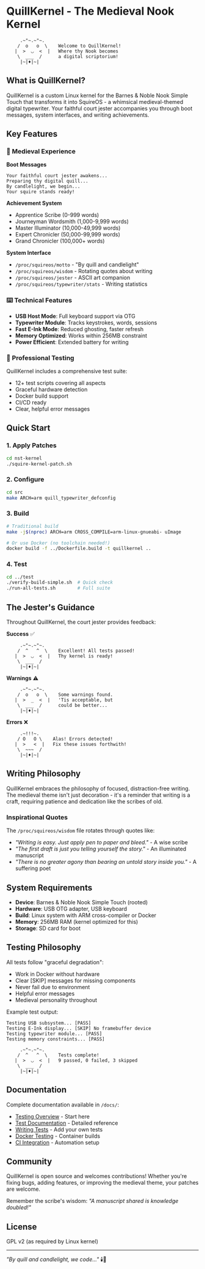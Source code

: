 # QuillKernel - The Medieval Nook Kernel

```
     .~"~.~"~.
    /  o   o  \    Welcome to QuillKernel!
   |  >  ◡  <  |   Where thy Nook becomes
    \  ___  /      a digital scriptorium!
     |~|♦|~|       
```

## What is QuillKernel?

QuillKernel is a custom Linux kernel for the Barnes & Noble Nook Simple Touch that transforms it into SquireOS - a whimsical medieval-themed digital typewriter. Your faithful court jester accompanies you through boot messages, system interfaces, and writing achievements.

## Key Features

### 🏰 Medieval Experience

**Boot Messages**
```
Your faithful court jester awakens...
Preparing thy digital quill...
By candlelight, we begin...
Your squire stands ready!
```

**Achievement System**
- Apprentice Scribe (0-999 words)
- Journeyman Wordsmith (1,000-9,999 words)  
- Master Illuminator (10,000-49,999 words)
- Expert Chronicler (50,000-99,999 words)
- Grand Chronicler (100,000+ words)

**System Interface**
- `/proc/squireos/motto` - "By quill and candlelight"
- `/proc/squireos/wisdom` - Rotating quotes about writing
- `/proc/squireos/jester` - ASCII art companion
- `/proc/squireos/typewriter/stats` - Writing statistics

### ⌨️ Technical Features

- **USB Host Mode**: Full keyboard support via OTG
- **Typewriter Module**: Tracks keystrokes, words, sessions
- **Fast E-Ink Mode**: Reduced ghosting, faster refresh
- **Memory Optimized**: Works within 256MB constraint
- **Power Efficient**: Extended battery for writing

### 🧪 Professional Testing

QuillKernel includes a comprehensive test suite:
- 12+ test scripts covering all aspects
- Graceful hardware detection
- Docker build support
- CI/CD ready
- Clear, helpful error messages

## Quick Start

### 1. Apply Patches
```bash
cd nst-kernel
./squire-kernel-patch.sh
```

### 2. Configure
```bash
cd src
make ARCH=arm quill_typewriter_defconfig
```

### 3. Build
```bash
# Traditional build
make -j$(nproc) ARCH=arm CROSS_COMPILE=arm-linux-gnueabi- uImage

# Or use Docker (no toolchain needed!)
docker build -f ../Dockerfile.build -t quillkernel ..
```

### 4. Test
```bash
cd ../test
./verify-build-simple.sh  # Quick check
./run-all-tests.sh        # Full suite
```

## The Jester's Guidance

Throughout QuillKernel, the court jester provides feedback:

**Success** ✅
```
     .~"~.~"~.
    /  ^   ^  \    Excellent! All tests passed!
   |  >  ◡  <  |   Thy kernel is ready!
    \  ___  /      
     |~|♦|~|       
```

**Warnings** ⚠️
```
     .~"~.~"~.
    /  o   o  \    Some warnings found.
   |  >  _  <  |   'Tis acceptable, but
    \  ___  /      could be better...
     |~|♦|~|       
```

**Errors** ❌
```
     .~!!!~.
    / O   O \    Alas! Errors detected!
   |  >   <  |   Fix these issues forthwith!
    \  ~~~  /    
     |~|♦|~|     
```

## Writing Philosophy

QuillKernel embraces the philosophy of focused, distraction-free writing. The medieval theme isn't just decoration - it's a reminder that writing is a craft, requiring patience and dedication like the scribes of old.

### Inspirational Quotes

The `/proc/squireos/wisdom` file rotates through quotes like:
- *"Writing is easy. Just apply pen to paper and bleed."* - A wise scribe
- *"The first draft is just you telling yourself the story."* - An illuminated manuscript
- *"There is no greater agony than bearing an untold story inside you."* - A suffering poet

## System Requirements

- **Device**: Barnes & Noble Nook Simple Touch (rooted)
- **Hardware**: USB OTG adapter, USB keyboard
- **Build**: Linux system with ARM cross-compiler or Docker
- **Memory**: 256MB RAM (kernel optimized for this)
- **Storage**: SD card for boot

## Testing Philosophy

All tests follow "graceful degradation":
- Work in Docker without hardware
- Clear [SKIP] messages for missing components
- Never fail due to environment
- Helpful error messages
- Medieval personality throughout

Example test output:
```
Testing USB subsystem... [PASS]
Testing E-Ink display... [SKIP] No framebuffer device
Testing typewriter module... [PASS]
Testing memory constraints... [PASS]

     .~"~.~"~.
    /  ^   ^  \    Tests complete!
   |  >  ◡  <  |   9 passed, 0 failed, 3 skipped
    \  ___  /      
     |~|♦|~|       
```

## Documentation

Complete documentation available in `/docs/`:
- [Testing Overview](docs/testing-overview.md) - Start here
- [Test Documentation](docs/test-documentation.md) - Detailed reference
- [Writing Tests](docs/writing-tests.md) - Add your own tests
- [Docker Testing](docs/docker-testing.md) - Container builds
- [CI Integration](docs/ci-integration.md) - Automation setup

## Community

QuillKernel is open source and welcomes contributions! Whether you're fixing bugs, adding features, or improving the medieval theme, your patches are welcome.

Remember the scribe's wisdom: *"A manuscript shared is knowledge doubled!"*

## License

GPL v2 (as required by Linux kernel)

---

*"By quill and candlelight, we code..."* 🕯️📜